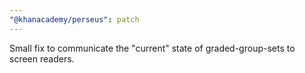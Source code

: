 ```yaml
---
"@khanacademy/perseus": patch
---
```


Small fix to communicate the "current" state of graded-group-sets to screen readers.
